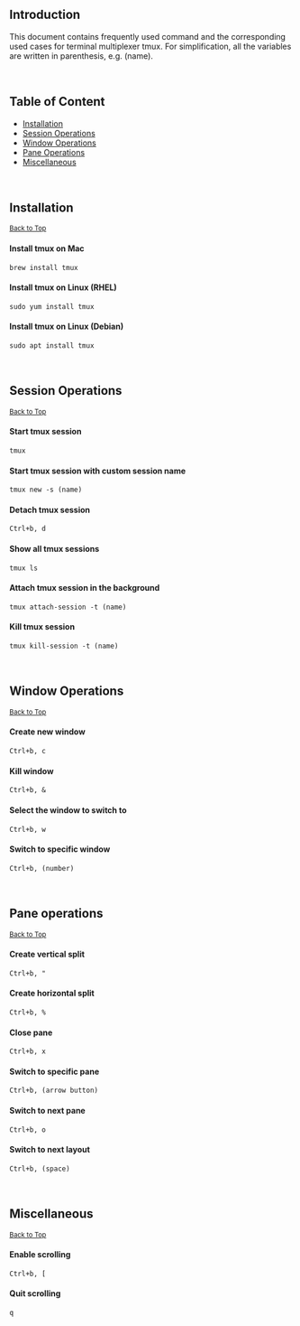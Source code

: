 ## Introduction
This document contains frequently used command and the corresponding used cases for terminal multiplexer tmux. For simplification, all the variables are written in parenthesis, e.g. (name).

&nbsp;
## Table of Content
* [Installation](#installation)
* [Session Operations](#session-operations)
* [Window Operations](#window-operations)
* [Pane Operations](#pane-operations)
* [Miscellaneous](#miscellaneous)

&nbsp;
## Installation
<sub>[Back to Top](#introduction)</sub>
#### Install tmux on Mac
```
brew install tmux
```
#### Install tmux on Linux (RHEL)
```
sudo yum install tmux
```
#### Install tmux on Linux (Debian)
```
sudo apt install tmux
```

&nbsp;
## Session Operations
<sub>[Back to Top](#introduction)</sub>
#### Start tmux session
```
tmux
```
#### Start tmux session with custom session name
```
tmux new -s (name)
```
#### Detach tmux session
```
Ctrl+b, d
```
#### Show all tmux sessions
```
tmux ls
```
#### Attach tmux session in the background
```
tmux attach-session -t (name)
```
#### Kill tmux session
```
tmux kill-session -t (name)
```

&nbsp;
## Window Operations
<sub>[Back to Top](#introduction)</sub>
#### Create new window
```
Ctrl+b, c
```
#### Kill window
```
Ctrl+b, &
```
#### Select the window to switch to
```
Ctrl+b, w
```
#### Switch to specific window
```
Ctrl+b, (number)
```

&nbsp;
## Pane operations
<sub>[Back to Top](#introduction)</sub>
#### Create vertical split
```
Ctrl+b, "
```
#### Create horizontal split
```
Ctrl+b, %
```
#### Close pane
```
Ctrl+b, x
```
#### Switch to specific pane
```
Ctrl+b, (arrow button)
```
#### Switch to next pane
```
Ctrl+b, o
```
#### Switch to next layout
```
Ctrl+b, (space)
```

&nbsp;
## Miscellaneous
<sub>[Back to Top](#introduction)</sub>
#### Enable scrolling
```
Ctrl+b, [
```
#### Quit scrolling
```
q
```